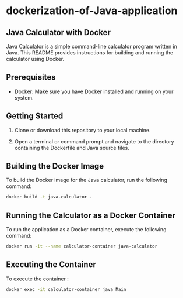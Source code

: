 # dockerization-of-Java-application

## Java Calculator with Docker

Java Calculator is a simple command-line calculator program written in Java. This README provides instructions for building and running the calculator using Docker.

## Prerequisites

- Docker: Make sure you have Docker installed and running on your system.

## Getting Started

1. Clone or download this repository to your local machine.

2. Open a terminal or command prompt and navigate to the directory containing the Dockerfile and Java source files.

## Building the Docker Image

To build the Docker image for the Java calculator, run the following command:

```bash
docker build -t java-calculator .
```

## Running the Calculator as a Docker Container

To run the application as a Docker container, execute the following command:

```bash
docker run -it --name calculator-container java-calculator
```

## Executing the Container 

To execute the container :
```bash
docker exec -it calculator-container java Main
```
